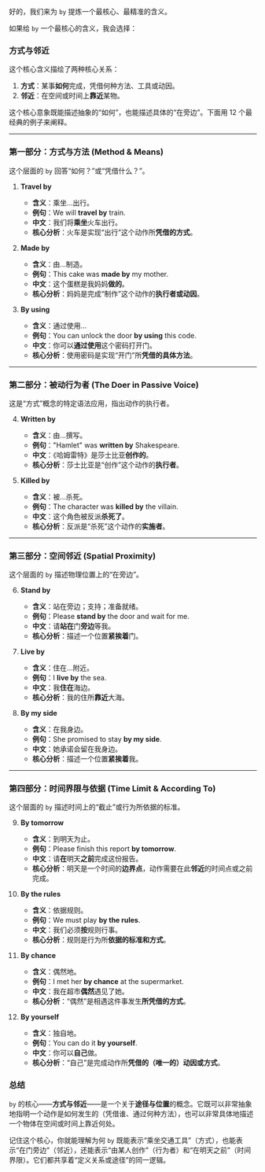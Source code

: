 好的，我们来为 `by` 提炼一个最核心、最精准的含义。

如果给 `by` 一个最核心的含义，我会选择：

### **方式与邻近**

这个核心含义描绘了两种核心关系：

1.  **方式**：某事**如何**完成，凭借何种方法、工具或动因。
2.  **邻近**：在空间或时间上**靠近**某物。

这个核心意象既能描述抽象的“如何”，也能描述具体的“在旁边”。下面用 12 个最经典的例子来阐释。

---

### **第一部分：方式与方法 (Method & Means)**

这个层面的 `by` 回答“如何？”或“凭借什么？”。

1.  **Travel by**

    - **含义**：乘坐...出行。
    - **例句**：We will **travel by** train.
    - **中文**：我们将**乘坐**火车出行。
    - **核心分析**：火车是实现“出行”这个动作所**凭借的方式**。

2.  **Made by**

    - **含义**：由...制造。
    - **例句**：This cake was **made by** my mother.
    - **中文**：这个蛋糕是我妈妈**做的**。
    - **核心分析**：妈妈是完成“制作”这个动作的**执行者或动因**。

3.  **By using**
    - **含义**：通过使用...
    - **例句**：You can unlock the door **by using** this code.
    - **中文**：你可以**通过使用**这个密码打开门。
    - **核心分析**：使用密码是实现“开门”所**凭借的具体方法**。

---

### **第二部分：被动行为者 (The Doer in Passive Voice)**

这是“方式”概念的特定语法应用，指出动作的执行者。

4.  **Written by**

    - **含义**：由...撰写。
    - **例句**："Hamlet" was **written by** Shakespeare.
    - **中文**：《哈姆雷特》是莎士比亚**创作的**。
    - **核心分析**：莎士比亚是“创作”这个动作的**执行者**。

5.  **Killed by**
    - **含义**：被...杀死。
    - **例句**：The character was **killed by** the villain.
    - **中文**：这个角色被反派**杀死了**。
    - **核心分析**：反派是“杀死”这个动作的**实施者**。

---

### **第三部分：空间邻近 (Spatial Proximity)**

这个层面的 `by` 描述物理位置上的“在旁边”。

6.  **Stand by**

    - **含义**：站在旁边；支持；准备就绪。
    - **例句**：Please **stand by** the door and wait for me.
    - **中文**：请**站在**门**旁边**等我。
    - **核心分析**：描述一个位置**紧挨着**门。

7.  **Live by**

    - **含义**：住在...附近。
    - **例句**：I **live by** the sea.
    - **中文**：我**住在**海边。
    - **核心分析**：我的住所**靠近**大海。

8.  **By my side**
    - **含义**：在我身边。
    - **例句**：She promised to stay **by my side**.
    - **中文**：她承诺会留在我身边。
    - **核心分析**：描述一个位置**紧挨着**我。

---

### **第四部分：时间界限与依据 (Time Limit & According To)**

这个层面的 `by` 描述时间上的“截止”或行为所依据的标准。

9.  **By tomorrow**

    - **含义**：到明天为止。
    - **例句**：Please finish this report **by tomorrow**.
    - **中文**：请**在**明天**之前**完成这份报告。
    - **核心分析**：明天是一个时间的**边界点**，动作需要在此**邻近**的时间点或之前完成。

10. **By the rules**

    - **含义**：依据规则。
    - **例句**：We must play **by the rules**.
    - **中文**：我们必须**按**规则行事。
    - **核心分析**：规则是行为所**依据的标准和方式**。

11. **By chance**

    - **含义**：偶然地。
    - **例句**：I met her **by chance** at the supermarket.
    - **中文**：我在超市**偶然**遇见了她。
    - **核心分析**：“偶然”是相遇这件事发生**所凭借的方式**。

12. **By yourself**
    - **含义**：独自地。
    - **例句**：You can do it **by yourself**.
    - **中文**：你可以**自己**做。
    - **核心分析**：“自己”是完成动作所**凭借的（唯一的）动因或方式**。

### **总结**

`by` 的核心——**方式与邻近**——是一个关于**途径与位置**的概念。它既可以非常抽象地指明一个动作是如何发生的（凭借谁、通过何种方法），也可以非常具体地描述一个物体在空间或时间上靠近何处。

记住这个核心，你就能理解为何 `by` 既能表示“乘坐交通工具”（方式），也能表示“在门旁边”（邻近），还能表示“由某人创作”（行为者）和“在明天之前”（时间界限）。它们都共享着“定义关系或途径”的同一逻辑。

